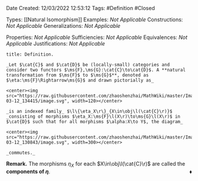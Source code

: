 <br />
<br />

Date Created: 12/03/2022 12:53:12
Tags: #Definition #Closed

Types: [[Natural Isomorphism]]
Examples: _Not Applicable_
Constructions: _Not Applicable_
Generalizations: _Not Applicable_

Properties: _Not Applicable_
Sufficiencies: _Not Applicable_
Equivalences: _Not Applicable_
Justifications: _Not Applicable_

``` ad-Definition
title: Definition.

_Let $\cat{C}$ and $\cat{D}$ be (locally-small) categories and consider two functors $\ms{F},\ms{G}:\cat{C}\to\cat{D}$. A **natural transformation from $\ms{F}$ to $\ms{G}$**, denoted as $\eta:\ms{F}\Rightarrow\ms{G}$ and drawn pictorially as_

<center><img src="https://raw.githubusercontent.com/zhaoshenzhai/MathWiki/master/Images/2022-03-12_134415/image.svg", width=120></center>

_is an indexed family_ $\l\{\eta_X\r\}_{X\in\obj\l(\cat{C}\r)}$ _consisting of morphisms $\eta_X:\ms{F}\l(X\r)\to\ms{G}\l(X\r)$ in $\cat{D}$ such that for all morphisms $\alpha:X\to Y$, the diagram_

<center><img src="https://raw.githubusercontent.com/zhaoshenzhai/MathWiki/master/Images/2022-03-12_130843/image.svg", width=300></center>

_commutes._

```

**Remark.** The morphisms $\eta_X$ for each $X\in\obj\l(\cat{C}\r)$ are called the **components of $\eta$**.<span style="float:right;">$\blacklozenge$</span>
